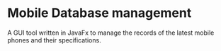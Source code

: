 # Mobile Database management
 A GUI tool written in JavaFx to manage the records of the latest mobile phones and their specifications.
